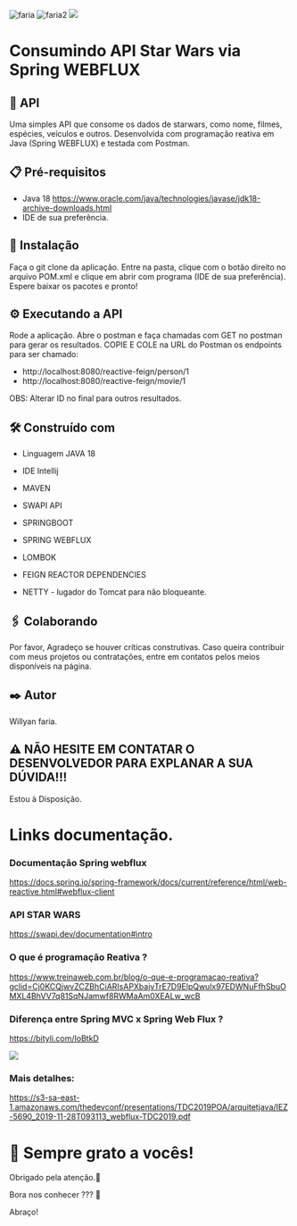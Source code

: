 ![faria](https://img.shields.io/github/issues/Fariawillyan/API-JAVA-Googlesheets) ![faria2](https://img.shields.io/github/forks/Fariawillyan/API-JAVA-Googlesheets) ![](https://img.shields.io/github/stars/Fariawillyan/API-STAR-WARS)

# Consumindo API Star Wars via Spring WEBFLUX

## 🚀 API

Uma simples API que consome os dados de starwars, como nome, filmes, espécies, veículos e outros.
Desenvolvida com programação reativa em Java (Spring WEBFLUX) e testada com Postman.

## 📋 Pré-requisitos
- Java 18 https://www.oracle.com/java/technologies/javase/jdk18-archive-downloads.html
- IDE de sua preferência.


## 🔧 Instalação

Faça o git clone da aplicação. Entre na pasta, clique com o botão direito no arquivo POM.xml e clique 
em abrir com programa (IDE de sua preferência). Espere baixar os pacotes e pronto!

## ⚙️ Executando a API

Rode a aplicação. Abre o postman e faça chamadas com GET no postman para gerar os resultados.
COPIE E COLE na URL do Postman os endpoints para ser chamado:


- http://localhost:8080/reactive-feign/person/1
- http://localhost:8080/reactive-feign/movie/1

OBS: Alterar ID no final para outros resultados.

## 🛠️ Construído com

- <p>Linguagem JAVA 18</p>
- <p>IDE Intellij</p>
- <p>MAVEN</p>
- <p>SWAPI API</p>
- <p>SPRINGBOOT</p>
- <p>SPRING WEBFLUX</p>
- <p>LOMBOK</p>
- <p>FEIGN REACTOR DEPENDENCIES
- <p>NETTY - lugador do Tomcat para não bloqueante.</p>



## 🖇️ Colaborando

Por favor, Agradeço se houver críticas construtivas. Caso queira contribuir com meus projetos ou contratações, entre em contatos pelos meios disponíveis na página.


## ✒️ Autor

Willyan faria.

## :warning: NÃO HESITE EM CONTATAR O DESENVOLVEDOR PARA EXPLANAR A SUA DÚVIDA!!!
Estou à Disposição.

# Links documentação.

### Documentação Spring webflux
https://docs.spring.io/spring-framework/docs/current/reference/html/web-reactive.html#webflux-client

### API STAR WARS
https://swapi.dev/documentation#intro

### O que é programação Reativa ?
https://www.treinaweb.com.br/blog/o-que-e-programacao-reativa?gclid=Cj0KCQjwvZCZBhCiARIsAPXbajvTrE7D9ElpQwulx97EDWNuFfhSbuOMXL4BhVV7q81SqNJamwf8RWMaAm0XEALw_wcB

### Diferença entre Spring MVC x Spring Web Flux ?
https://bityli.com/IoBtkD

![](https://www.techgeeknext.com/img/webflux/webflux.PNG)

 ### Mais detalhes:
https://s3-sa-east-1.amazonaws.com/thedevconf/presentations/TDC2019POA/arquitetjava/IEZ-5690_2019-11-28T093113_webflux-TDC2019.pdf

# 🎁 Sempre grato a vocês!

<p>Obrigado pela atenção.📢 </p>
<p>Bora nos conhecer ??? 🍺 </p>
<p>Abraço!</p>
